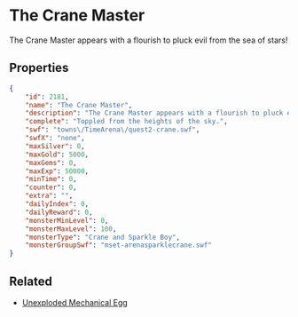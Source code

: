 # The Crane Master

The Crane Master appears with a flourish to pluck evil from the sea of stars!

## Properties

```json
{
    "id": 2181,
    "name": "The Crane Master",
    "description": "The Crane Master appears with a flourish to pluck evil from the sea of stars!",
    "complete": "Toppled from the heights of the sky.",
    "swf": "towns\/TimeArena\/quest2-crane.swf",
    "swfX": "none",
    "maxSilver": 0,
    "maxGold": 5000,
    "maxGems": 0,
    "maxExp": 50000,
    "minTime": 0,
    "counter": 0,
    "extra": "",
    "dailyIndex": 0,
    "dailyReward": 0,
    "monsterMinLevel": 0,
    "monsterMaxLevel": 100,
    "monsterType": "Crane and Sparkle Boy",
    "monsterGroupSwf": "mset-arenasparklecrane.swf"
}
```

## Related

- [Unexploded Mechanical Egg](../items/22119-unexploded-mechanical-egg.md)

